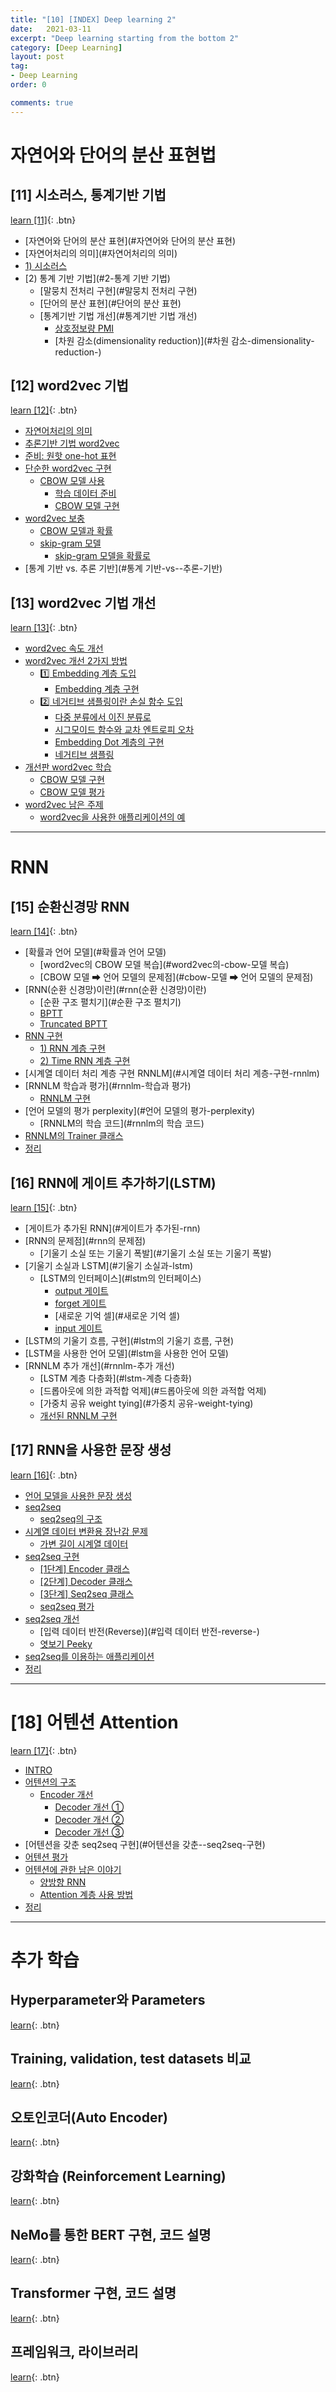 ```yaml
---
title: "[10] [INDEX] Deep learning 2"
date:   2021-03-11
excerpt: "Deep learning starting from the bottom 2"
category: [Deep Learning]
layout: post
tag:
- Deep Learning
order: 0

comments: true
---
```


# **자연어와 단어의 분산 표현법**   

## [11] 시소러스, 통계기반 기법  

[learn [11]](https://yerimoh.github.io/DL13/){: .btn}  
- [자연어와 단어의 분산 표현](#자연어와 단어의 분산 표현)
- [자연어처리의 의미](#자연어처리의 의미)
- [1) 시소러스](#1-시소러스)
- [2) 통계 기반 기법](#2-통계 기반 기법)
  * [말뭉치 전처리 구현](#말뭉치 전처리 구현)
  * [단어의 분산 표현](#단어의 분산 표현)
  * [통계기반 기법 개선](#통계기반 기법 개선)
    + [상호정보량 PMI](#상호정보량-pmi)
    + [차원 감소(dimensionality reduction)](#차원 감소-dimensionality-reduction-)

## [12] word2vec 기법 

[learn [12]](https://yerimoh.github.io/DL14/){: .btn}  
- [자연어처리의 의미](#자연어처리의-의미)
- [추론기반 기법 word2vec](#-추론기반-기법-word2vec)
- [준비: 원핫 one-hot 표현](#준비--원핫-one-hot-표현)
- [단순한 word2vec 구현](#-단순한-word2vec-구현)
  * [CBOW 모델 사용](#cbow-모델-사용)
    + [학습 데이터 준비](#학습-데이터-준비)
    + [CBOW 모델 구현](#cbow-모델-구현)
- [word2vec 보충](#word2vec-보충)
  * [CBOW 모델과 확률](#cbow-모델과-확률)
  * [skip-gram 모델](#skip-gram-모델)
    + [skip-gram 모델을 확률로](#skip-gram-모델을-확률로)
- [통계 기반 vs. 추론 기반](#통계 기반-vs--추론-기반)

## [13] word2vec 기법 개선  

[learn [13]](https://yerimoh.github.io/DL15/){: .btn}    
- [word2vec 속도 개선](#word2vec-속도-개선)
- [word2vec 개선 2가지 방법](#word2vec-개선-2가지-방법)
  * [1️⃣ Embedding 계층 도입](#1---embedding-계층-도입)
    + [Embedding 계층 구현](#embedding--계층-구현)
  * [2️⃣ 네거티브 샘플링이란 손실 함수 도입](#2--네거티브-샘플링이란-손실-함수-도입)
    + [다중 분류에서 이진 분류로](#다중-분류에서-이진-분류로)
    + [시그모이드 함수와 교차 엔트로피 오차](#시그모이드-함수와-교차-엔트로피-오차)
    + [Embedding Dot 계층의 구현](#embedding-dot-계층의-구현)
    + [네거티브 샘플링](#네거티브-샘플링)
- [개선판 word2vec 학습](#개선판-word2vec-학습)
  * [CBOW 모델 구현](#cbow-모델-구현)
  * [CBOW 모델 평가](#cbow-모델-평가)
- [word2vec 남은 주제](#word2vec-남은-주제)
  * [word2vec을 사용한 애플리케이션의 예](#word2vec을-사용한-애플리케이션의-예)


-------

# **RNN**

## [15] 순환신경망 RNN   

[learn [14]](https://yerimoh.github.io/DL16/){: .btn}    
- [확률과 언어 모델](#확률과 언어 모델)
  * [word2vec의 CBOW 모델 복습](#word2vec의-cbow-모델 복습)
  * [CBOW 모델 ➡ 언어 모델의 문제점](#cbow-모델 ➡ 언어 모델의 문제점)
- [RNN(순환 신경망)이란](#rnn(순환 신경망)이란)
  * [순환 구조 펼치기](#순환 구조 펼치기)
  * [BPTT](#bptt)
  * [Truncated BPTT](#truncated-bptt)
- [RNN 구현](#rnn-구현)
  * [1) RNN 계층 구현](#1--rnn-계층-구현)
  * [2) Time RNN 계층 구현](#2--time-rnn-계층-구현)
- [시계열 데이터 처리 계층 구현 RNNLM](#시계열 데이터 처리 계층-구현-rnnlm)
- [RNNLM 학습과 평가](#rnnlm-학습과 평가)
  * [RNNLM 구현](#rnnlm-구현)
- [언어 모델의 평가 perplexity](#언어 모델의 평가-perplexity)
  * [RNNLM의 학습 코드](#rnnlm의 학습 코드)
- [RNNLM의 Trainer 클래스](#rnnlm의-trainer-클래스)
- [정리](#정리)

## [16] RNN에 게이트 추가하기(LSTM)  

[learn [15]](https://yerimoh.github.io/DL17/){: .btn}
- [게이트가 추가된 RNN](#게이트가 추가된-rnn)
- [RNN의 문제점](#rnn의 문제점)
  * [기울기 소실 또는 기울기 폭발](#기울기 소실 또는 기울기 폭발)
- [기울기 소실과 LSTM](#기울기 소실과-lstm)
  * [LSTM의 인터페이스](#lstm의 인터페이스)
    + [output 게이트](#output-게이트)
    + [forget 게이트](#forget-게이트)
    + [새로운 기억 셀](#새로운 기억 셀)
    + [input 게이트](#input-게이트)
- [LSTM의 기울기 흐름, 구현](#lstm의 기울기 흐름, 구현)
- [LSTM을 사용한 언어 모델](#lstm을 사용한 언어 모델)
- [RNNLM 추가 개선](#rnnlm-추가 개선)
    + [LSTM 계층 다층화](#lstm-계층 다층화)
    + [드롭아웃에 의한 과적합 억제](#드롭아웃에 의한 과적합 억제)
    + [가중치 공유 weight tying](#가중치 공유-weight-tying)
  * [개선된 RNNLM 구현](#개선된-rnnlm-구현)

## [17] RNN을 사용한 문장 생성   

[learn [16]](https://yerimoh.github.io/DL18/){: .btn}
- [언어 모델을 사용한 문장 생성](#언어-모델을-사용한-문장-생성)
- [seq2seq](#seq2seq)
  * [seq2seq의 구조](#seq2seq의-구조)
- [시계열 데이터 변환용 장난감 문제](#시계열-데이터-변환용-장난감-문제)
  * [가변 길이 시계열 데이터](#가변-길이-시계열-데이터)
- [seq2seq 구현](#seq2seq-구현)
  * [[1단계] Encoder 클래스](#-1단계--encoder-클래스)
  * [[2단계] Decoder 클래스](#-2단계--decoder-클래스)
  * [[3단계] Seq2seq 클래스](#-3단계--seq2seq-클래스)
  * [seq2seq 평가](#seq2seq-평가)
- [seq2seq 개선](#seq2seq-개선)
  * [입력 데이터 반전(Reverse)](#입력 데이터 반전-reverse-)
  * [엿보기 Peeky](#엿보기-peeky)
- [seq2seq를 이용하는 애플리케이션](#seq2seq-이용하는-애플리케이션)
- [정리](#정리)

----

# [18] **어텐션 Attention**   

[learn [17]](https://yerimoh.github.io/DL19/){: .btn}
- [INTRO](#intro)
- [어텐션의 구조](#어텐션의-구조)
  * [Encoder 개선](#encoder-개선)
    + [Decoder 개선 ①](#decoder-개선--)
    + [Decoder 개선 ②](#decoder-개선--)
    + [Decoder 개선 ③](#decoder-개선--)
- [어텐션을 갖춘 seq2seq 구현](#어텐션을 갖춘--seq2seq-구현)
- [어텐션 평가](#어텐션-평가)
- [어텐션에 관한 남은 이야기](#어텐션에-관한-남은-이야기)
  * [양방향 RNN](#양방향-rnn)
  * [Attention 계층 사용 방법](#attention-계층-사용-방법)
- [정리](#정리)


-----


# **추가 학습**

## Hyperparameter와 Parameters  

[learn](https://yerimoh.github.io/DL100/){: .btn}  

## Training, validation, test datasets 비교 

[learn](https://yerimoh.github.io/DL101/){: .btn}    

## 오토인코더(Auto Encoder)

[learn](https://yerimoh.github.io/DL104/){: .btn}      

## 강화학습 (Reinforcement Learning) 

[learn](https://yerimoh.github.io/DL105/){: .btn} 

## NeMo를 통한 BERT 구현, 코드 설명 

[learn](https://yerimoh.github.io/DL107/){: .btn}    

## Transformer 구현, 코드 설명  

[learn](https://yerimoh.github.io/DL106/){: .btn}    

## 프레임워크, 라이브러리  

[learn](https://yerimoh.github.io/DL108/){: .btn}    
